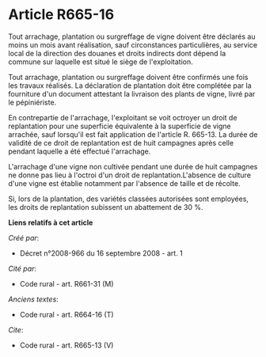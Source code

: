 # Article R665-16

Tout arrachage, plantation ou surgreffage de vigne doivent être déclarés au moins un mois avant réalisation, sauf
circonstances particulières, au service local de la direction des douanes et droits indirects dont dépend la commune sur
laquelle est situé le siège de l'exploitation. 

Tout arrachage, plantation ou surgreffage doivent être confirmés une fois les travaux réalisés. La déclaration de plantation
doit être complétée par la fourniture d'un document attestant la livraison des plants de vigne, livré par le pépiniériste. 

En contrepartie de l'arrachage, l'exploitant se voit octroyer un droit de replantation pour une superficie équivalente à la
superficie de vigne arrachée, sauf lorsqu'il est fait application de l'article R. 665-13. La durée de validité de ce droit de
replantation est de huit campagnes après celle pendant laquelle a été effectué l'arrachage.

L'arrachage d'une vigne non cultivée pendant une durée de huit campagnes ne donne pas lieu à l'octroi d'un droit de
replantation.L'absence de culture d'une vigne est établie notamment par l'absence de taille et de récolte. 

Si, lors de la plantation, des variétés classées autorisées sont employées, les droits de replantation subissent un
abattement de 30 %.

**Liens relatifs à cet article**

_Créé par_:

  - Décret n°2008-966 du 16 septembre 2008 - art. 1

_Cité par_:

  - Code rural - art. R661-31 (M)

_Anciens textes_:

  - Code rural - art. R664-16 (T)

_Cite_:

  - Code rural - art. R665-13 (V)
